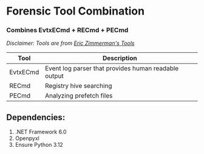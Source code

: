 # **Forensic Tool Combination**

### Combines EvtxECmd + RECmd + PECmd

*Disclaimer: Tools are from [Eric Zimmerman&#39;s Tools](https://ericzimmerman.github.io)*

| Tool     | Description                                          |
| -------- | ---------------------------------------------------- |
| EvtxECmd | Event log parser that provides human readable output |
| RECmd    | Registry hive searching                              |
| PECmd    | Analyzing prefetch files                             |

## Dependencies:

1. .NET Framework 6.0
2. Openpyxl
3. Ensure Python 3.12
